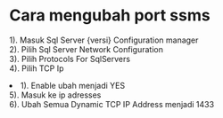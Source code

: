 # Cara mengubah port ssms
1). Masuk Sql Server {versi} Configuration manager <br>
2). Pilih Sql Server Network Configuration <br>
3). Pilih Protocols For SqlServers <br>
4). Pilih TCP Ip <br>
  <li>
    1). Enable ubah menjadi YES
  </li>
5). Masuk ke ip adresses <br>
6). Ubah Semua Dynamic TCP IP Address menjadi 1433
